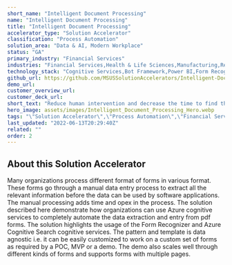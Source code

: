 ```yaml
---
short_name: "Intelligent Document Processing"
name: "Intelligent Document Processing"
title: "Intelligent Document Processing"
accelerator_type: "Solution Accelerator"
classification: "Process Automation"
solution_area: "Data & AI, Modern Workplace"
status: "GA"
primary_industry: "Financial Services"
industries: "Financial Services,Health & Life Sciences,Manufacturing,Retail & Consumer Goods,"
technology_stack: "Cognitive Services,Bot Framework,Power BI,Form Recognizer,Cosmos DB,Luis"
github_url: https://github.com/MSUSSolutionAccelerators/Intelligent-Document-Processing-Solution-Accelerator
demo_url: 
customer_overview_url: 
customer_deck_url: 
short_text: "Reduce human intervention and decrease the time to find the key Data points in 100+page documents/contracts."
hero_image: assets/images/Intelligent_Document_Processing_Hero.webp
tags: "\"Solution Accelerator\",\"Process Automation\",\"Financial Services\",\"Financial Services\",\"Health & Life Sciences\",\"Manufacturing\",\"Retail & Consumer Goods\",\"\",\"Cognitive Services\",\"Bot Framework\",\"Power BI\",\"Form Recognizer\",\"Cosmos DB\",\"Luis\",\"Data & AI, Modern Workplace\",\"GA\""
last_updated: "2022-06-13T20:29:40Z"
related: ""
order: 2
---
```

## About this Solution Accelerator

Many organizations process different format of forms in various format. These forms go through a manual data entry process to extract all the relevant information before the data can be used by software applications. The manual processing adds time and opex in the process. The solution described here demonstrate how organizations can use Azure cognitive services to completely automate the data extraction and entry from pdf forms. The solution highlights the usage of the Form Recognizer and Azure Cognitive Search cognitive services. The pattern and template is data agnostic i.e. it can be easily customized to work on a custom set of forms as required by a POC, MVP or a demo. The demo also scales well through different kinds of forms and supports forms with multiple pages.